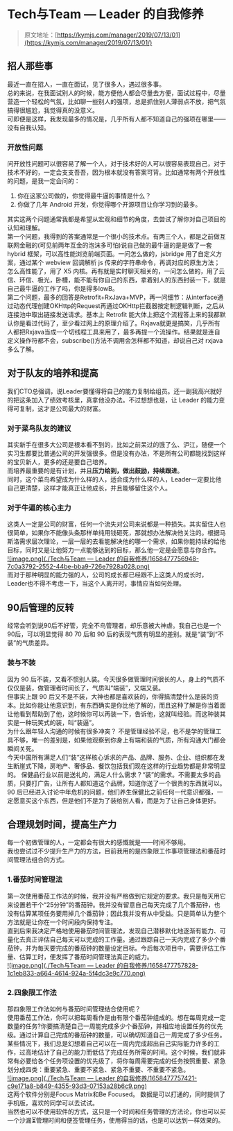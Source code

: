 # Tech与Team — Leader 的自我修养

> 原文地址：[https://kymjs.com/manager/2019/07/13/01](https://kymjs.com/manager/2019/07/13/01/)

## 招人那些事
最近一直在招人，一直在面试，见了很多人，遇过很多事。<br />总的来说，在我面试别人的时候，能方便他人都会尽量去方便，面试过程中，尽量营造一个轻松的气氛，比如聊一些别人的强项，总是抓住别人薄弱点不放，把气氛搞得很尴尬，我觉得真的没意义。<br />可即便是这样，我发现最多的情况是，几乎所有人都不知道自己的强项在哪里——没有自我认知。
### 开放性问题
问开放性问题可以很容易了解一个人，对于技术好的人可以很容易表现自己，对于技术不好的，一定会支支吾吾，因为根本就没有答案可背。比如通常有两个开放性的问题，是我一定会问的：

1. 你在这家公司做的，你觉得最牛逼的事情是什么？
2. 你做了几年 Android 开发，你觉得哪个开源项目让你学习到的最多。

其实这两个问题通常我都是希望从宏观和细节的角度，去尝试了解你对自己项目的认知和理解。<br />第一个问题，我得到的答案通常是一个很小的技术点。有两三个人，都是之前做互联网金融的(可见前两年互金的泡沫多可怕)说自己做的最牛逼的是是做了一套 hybrid 框架，可以高性能浏览前端页面。一问怎么做的，jsbridge 用了自定义方案，通过某个 webview 回调解析 js 传来的字符串命令，再调对应的原生方法；怎么高性能了，用了 X5 内核。再有就是实时聊天相关的，一问怎么做的，用了云信、环信、极光，卧槽，能不能有你自己的东西，拿着别人的东西封装一下，就是自己最牛逼的工作了吗，你是得多lowB。<br />第二个问题，最多的回答是Retrofit+RxJava+MVP，再一问细节：从interface通过动态代理创建OKHttp的Request再通过OKHttp拦截器按定制逻辑判断，之后从连接池中取出链接发送请求。基本上 Retrofit 能大体上把这个流程答上来的我都默认你是看过代码了，至少看过网上的原理介绍了。Rxjava就更是搞笑，几乎所有人都把Rxjava当成一个切线程工具来用了，最多再提一个流操作。结果就是连自定义操作符都不会，subscribe()方法不调用会怎样都不知道，却说自己对 rxjava 多么了解。
## 对于队友的培养和提高
我们CTO总强调，说Leader要懂得将自己的能力复制给组员。还一副我高兴就好的把这条加入了绩效考核里，真拿他没办法。不过想想也是，让 Leader 的能力变得可复制，这才是公司最大的财富。
### 对于菜鸟队友的建议
其实新手在很多大公司是根本看不到的，比如之前呆过的饿了么、沪江，随便一个实习生都要比普通公司的开发强很多。但是没有办法，不是所有公司都能找到这样的宝贝新人，更多的还是要自己培养。<br />而培养最重要的是有计划，并且**压力给到，做出鼓励，持续跟进**。<br />同时，这个菜鸟希望成为什么样的人，适合成为什么样的人，Leader一定要比他自己更清楚，这样才能真正让他成长，并且能够留住这个人。
### 对于牛逼的核心主力
这类人一定是公司的财富，任何一个流失对公司来说都是一种损失。其实留住人也很简单，如果你不能像头条那样单纯用钱砸死，那就想办法解决他关注的。根据马斯洛需求层次理论，一层一层的去看能解决他的哪一个需求，如果你能持续的给他目标，同时又是让他努力一点能够达到的目标，那么他一定是会愿意与你合作。<br />[![image.png](./Tech与Team — Leader 的自我修养/1658477756948-7c0a3792-2552-44be-bba9-726e7928a028.png)](https://kymjs.com/qiniu/images/blog_image/2019071301.png)<br />而对于那种明显的能力强的人，公司的成长都已经跟不上这类人的成长时，Leader也不得不考虑一下，当这个人离开时，事情应当如何处理。
## 90后管理的反转
经常会听到说90后不好管，完全不鸟管理者，却乐意被大神虐。我自己也是一个90后，可以明显觉得 80 70 后和 90 后的表现气质有明显的差别。就是“装”到“不装”的气质差异。
### 装与不装
因为 90 后不装，又看不惯别人装。今天很多做管理时间很长的人，身上的气质不仅仅是装，做管理者时间长了，气质叫“端装”，又端又装。<br />但事实上跟 90 后又不是不装，大神也都是喜欢装的，你得搞清楚什么是装的资本。比如你能让他意识到，有东西确实是你比他了解的，而且这种了解是你当着面让他看到帮助到了他，这时候你可以再装一下，告诉他，这就叫经验。而这种装其实是一种玩笑式的装，叫“装逼”。<br />为什么跟年轻人沟通的时候有很多冲突？ 不是管理经验不足，也不是学的管理工具不够，唯一的差别是，如果他观察到你身上有端和装的气质，所有沟通大门都会瞬间关死。<br />今天中国所有满足人们“装”这样核心诉求的产品、品牌、服务、企业、组织都在发生断崖式下降，房地产、奢侈品、餐饮包括我们现在这样的行业趋势都是非常明显的。 保健品行业以前是送礼的，满足人什么需求？“装”的需求。不需要太多的品质，只要打广告，让所有人都知道这个品牌，知道你送了一个很贵的东西就可以。<br />90 后已经进入讨论中年危机的问题，他们养生保健比之前任何一代意识都强，一定愿意买这个东西，但是他们不是为了装给别人看，而是为了让自己身体更好。
## 合理规划时间，提高生产力
每一个初做管理的人，一定都会有很大的感慨就是——时间不够用。<br />我也尝试过不少提升生产力的方法，目前我用的是四象限工作事项管理法和番茄时间管理法组合的方式。
### 1.番茄时间管理法
第一次使用番茄工作法的时候，我并没有严格做到它规定的要求。我只是每天用它来设置若干个“25分钟”的番茄钟。我并没有留意自己每天完成了几个番茄钟，也没有估算某项任务要用掉几个番茄钟；因此我并没有从中受益。只是简单认为整个方法就是让你在一个时间段内保持专注。<br />直到后来我决定严格地使用番茄时间管理法，发现自己潜移默化地逐渐有能力、可量化去真正评估自己每天可以完成的工作量。通过跟踪自己一天内完成了多少个番茄钟，并为每天要完成的番茄钟的数量设定目标。今后每次项目中，需要评估工作量、估算工时，便发挥了番茄时间管理法真正的威力。<br />[![image.png](./Tech与Team — Leader 的自我修养/1658477757828-1c1eb833-a664-4614-924a-5f4dc3e9c770.png)](https://images.xiaozhuanlan.com/photo/2019/95d03f9db33731d35ea34f5b687cbfd8.png)
### 2.四象限工作法
那四象限工作法如何与番茄时间管理结合使用呢？<br />使用番茄工作法，你可以把每周看作是由有限个番茄钟组成的。想在每周完成一定数量的任务?你要搞清楚自己一周能完成多少个番茄钟，并相应地设置任务的优先级。通过计算自己完成的番茄钟的数量，可以确切知道自己一周完成了多少任务。<br />某些情况下，我们总是幻想着自己可以在一周内完成超出自己实际能力许多的工作，过高地估计了自己的能力而低估了完成任务所需的时间。这个时候，我们就非常有必要给各个任务项设置的优先级了，将你每周需要完成的任务按照重要、紧急划分成四类：重要紧急、重要不紧急、紧急不重要、不重要不紧急。<br />[![image.png](./Tech与Team — Leader 的自我修养/1658477757421-c9e171a8-b849-4355-93d3-07153a28b6c9.png)](https://images.xiaozhuanlan.com/photo/2019/bff4a9f762876de89b33c3c838b34f5b.png)<br />这两个软件分别是Focus Matrix和Be Focused。 数据是可以打通的，同时提供了手机版，喜欢的同学可以去试试。<br />当然也可以不使用软件的方式，这只是一个时间和任务管理的方法论，你也可以买一个沙漏⏳管理时间和便签管理任务，使用得当的话，也是可以达到一样效果的。
